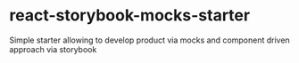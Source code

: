 # react-storybook-mocks-starter
Simple starter allowing to develop product via mocks and component driven approach via storybook
